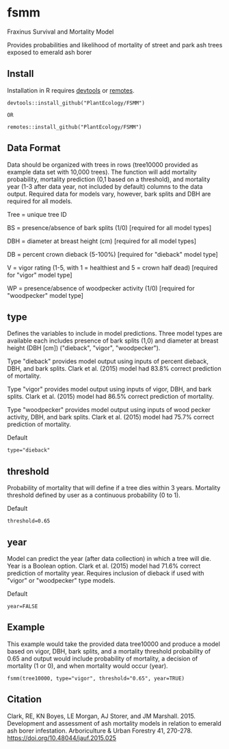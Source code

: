 # fsmm
Fraxinus Survival and Mortality Model

Provides probabilities and likelihood of mortality of street and park ash trees exposed to emerald ash borer

## Install
Installation in R requires <a href="https://cran.r-project.org/package=devtools">devtools</a> or <a href="https://cran.r-project.org/package=remotes">remotes</a>.
```
devtools::install_github("PlantEcology/FSMM")

OR

remotes::install_github("PlantEcology/FSMM")
```

## Data Format
Data should be organized with trees in rows (tree10000 provided as example data set with 10,000 trees). The function will add mortality probability, mortality prediction (0,1 based on a threshold), and mortality year (1-3 after data year, not included by default) columns to the data output. Required data for models vary, however, bark splits and DBH are required for all models. 

Tree = unique tree ID

BS = presence/absence of bark splits (1/0) [required for all model types]

DBH = diameter at breast height (cm) [required for all model types]

DB = percent crown dieback (5-100%) [required for "dieback" model type]

V = vigor rating (1-5, with 1 = healthiest and 5 = crown half dead) [required for "vigor" model type]

WP = presence/absence of woodpecker activity (1/0) [required for "woodpecker" model type]

## type
Defines the variables to include in model predictions. Three model types are available each includes presence of bark splits (1,0) and diameter at breast height (DBH [cm]) ("dieback", "vigor", "woodpecker"). 

Type "dieback" provides model output using inputs of percent dieback, DBH, and bark splits. Clark et al. (2015) model had 83.8% correct prediction of mortality.

Type "vigor" provides model output using inputs of vigor, DBH, and bark splits. Clark et al. (2015) model had 86.5% correct prediction of mortality.

Type "woodpecker" provides model output using inputs of wood pecker activity, DBH, and bark splits. Clark et al. (2015) model had 75.7% correct prediction of mortality.

Default
```
type="dieback"
```

## threshold
Probability of mortality that will define if a tree dies within 3 years. Mortality threshold defined by user as a continuous probability (0 to 1).

Default
```
threshold=0.65
```

## year
Model can predict the year (after data collection) in which a tree will die. Year is a Boolean option. Clark et al. (2015) model had 71.6% correct prediction of mortality year. Requires inclusion of dieback if used with "vigor" or "woodpecker" type models. 

Default
```
year=FALSE
```

## Example
This example would take the provided data tree10000 and produce a model based on vigor, DBH, bark splits, and a mortality threshold probability of 0.65 and output would include probability of mortality, a decision of mortality (1 or 0), and when mortality would occur (year).
```
fsmm(tree10000, type="vigor", threshold="0.65", year=TRUE)
```

## Citation
Clark, RE, KN Boyes, LE Morgan, AJ Storer, and JM Marshall. 2015. Development and assessment of ash mortality models in relation to emerald ash borer infestation. Arboriculture & Urban Forestry 41, 270-278. https://doi.org/10.48044/jauf.2015.025
